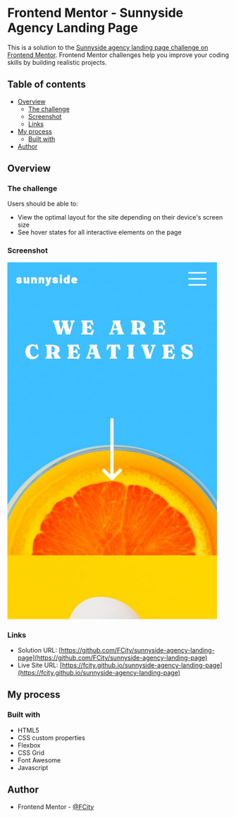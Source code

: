 # Frontend Mentor - Sunnyside Agency Landing Page

This is a solution to the [Sunnyside agency landing page challenge on Frontend Mentor](https://www.frontendmentor.io/challenges/sunnyside-agency-landing-page-7yVs3B6ef). Frontend Mentor challenges help you improve your coding skills by building realistic projects.

## Table of contents

- [Overview](#overview)
  - [The challenge](#the-challenge)
  - [Screenshot](#screenshot)
  - [Links](#links)
- [My process](#my-process)
  - [Built with](#built-with)
- [Author](#author)

## Overview

### The challenge

Users should be able to:

- View the optimal layout for the site depending on their device's screen size
- See hover states for all interactive elements on the page

### Screenshot

![Mobile view](./images/screenshot-mobile.jpg?raw=true)

### Links

- Solution URL: [https://github.com/FCity/sunnyside-agency-landing-page](https://github.com/FCity/sunnyside-agency-landing-page)
- Live Site URL: [https://fcity.github.io/sunnyside-agency-landing-page](https://fcity.github.io/sunnyside-agency-landing-page)

## My process

### Built with

- HTML5
- CSS custom properties
- Flexbox
- CSS Grid
- Font Awesome
- Javascript

## Author

- Frontend Mentor - [@FCity](https://www.frontendmentor.io/profile/FCity)
